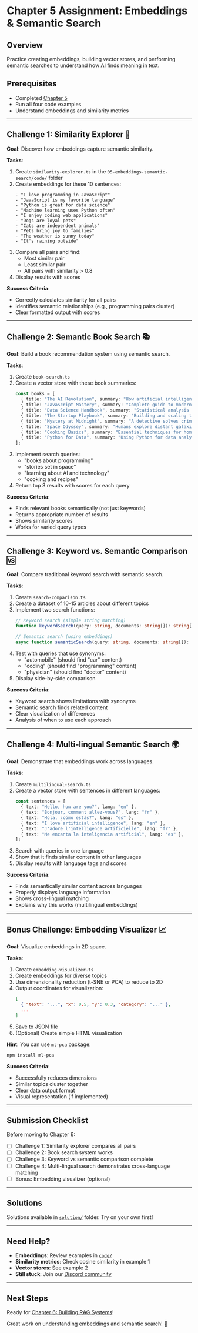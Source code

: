 # Chapter 5 Assignment: Embeddings & Semantic Search

## Overview

Practice creating embeddings, building vector stores, and performing semantic searches to understand how AI finds meaning in text.

## Prerequisites

- Completed [Chapter 5](./README.md)
- Run all four code examples
- Understand embeddings and similarity metrics

---

## Challenge 1: Similarity Explorer 🔬

**Goal**: Discover how embeddings capture semantic similarity.

**Tasks**:
1. Create `similarity-explorer.ts` in the `05-embeddings-semantic-search/code/` folder
2. Create embeddings for these 10 sentences:
   ```
   - "I love programming in JavaScript"
   - "JavaScript is my favorite language"
   - "Python is great for data science"
   - "Machine learning uses Python often"
   - "I enjoy coding web applications"
   - "Dogs are loyal pets"
   - "Cats are independent animals"
   - "Pets bring joy to families"
   - "The weather is sunny today"
   - "It's raining outside"
   ```
3. Compare all pairs and find:
   - Most similar pair
   - Least similar pair
   - All pairs with similarity > 0.8
4. Display results with scores

**Success Criteria**:
- Correctly calculates similarity for all pairs
- Identifies semantic relationships (e.g., programming pairs cluster)
- Clear formatted output with scores

---

## Challenge 2: Semantic Book Search 📚

**Goal**: Build a book recommendation system using semantic search.

**Tasks**:
1. Create `book-search.ts`
2. Create a vector store with these book summaries:
   ```typescript
   const books = [
     { title: "The AI Revolution", summary: "How artificial intelligence is transforming society and business" },
     { title: "JavaScript Mastery", summary: "Complete guide to modern web development with JavaScript" },
     { title: "Data Science Handbook", summary: "Statistical analysis and machine learning for beginners" },
     { title: "The Startup Playbook", summary: "Building and scaling technology companies from scratch" },
     { title: "Mystery at Midnight", summary: "A detective solves crimes in Victorian London" },
     { title: "Space Odyssey", summary: "Humans explore distant galaxies and alien civilizations" },
     { title: "Cooking Basics", summary: "Essential techniques for home chefs and food enthusiasts" },
     { title: "Python for Data", summary: "Using Python for data analysis and visualization" },
   ];
   ```
3. Implement search queries:
   - "books about programming"
   - "stories set in space"
   - "learning about AI and technology"
   - "cooking and recipes"
4. Return top 3 results with scores for each query

**Success Criteria**:
- Finds relevant books semantically (not just keywords)
- Returns appropriate number of results
- Shows similarity scores
- Works for varied query types

---

## Challenge 3: Keyword vs. Semantic Comparison 🆚

**Goal**: Compare traditional keyword search with semantic search.

**Tasks**:
1. Create `search-comparison.ts`
2. Create a dataset of 10-15 articles about different topics
3. Implement two search functions:
   ```typescript
   // Keyword search (simple string matching)
   function keywordSearch(query: string, documents: string[]): string[]

   // Semantic search (using embeddings)
   async function semanticSearch(query: string, documents: string[]): Promise<string[]>
   ```
4. Test with queries that use synonyms:
   - "automobile" (should find "car" content)
   - "coding" (should find "programming" content)
   - "physician" (should find "doctor" content)
5. Display side-by-side comparison

**Success Criteria**:
- Keyword search shows limitations with synonyms
- Semantic search finds related content
- Clear visualization of differences
- Analysis of when to use each approach

---

## Challenge 4: Multi-lingual Semantic Search 🌍

**Goal**: Demonstrate that embeddings work across languages.

**Tasks**:
1. Create `multilingual-search.ts`
2. Create a vector store with sentences in different languages:
   ```typescript
   const sentences = [
     { text: "Hello, how are you?", lang: "en" },
     { text: "Bonjour, comment allez-vous?", lang: "fr" },
     { text: "Hola, ¿cómo estás?", lang: "es" },
     { text: "I love artificial intelligence", lang: "en" },
     { text: "J'adore l'intelligence artificielle", lang: "fr" },
     { text: "Me encanta la inteligencia artificial", lang: "es" },
   ];
   ```
3. Search with queries in one language
4. Show that it finds similar content in other languages
5. Display results with language tags and scores

**Success Criteria**:
- Finds semantically similar content across languages
- Properly displays language information
- Shows cross-lingual matching
- Explains why this works (multilingual embeddings)

---

## Bonus Challenge: Embedding Visualizer 📈

**Goal**: Visualize embeddings in 2D space.

**Tasks**:
1. Create `embedding-visualizer.ts`
2. Create embeddings for diverse topics
3. Use dimensionality reduction (t-SNE or PCA) to reduce to 2D
4. Output coordinates for visualization:
   ```json
   [
     { "text": "...", "x": 0.5, "y": 0.3, "category": "..." },
     ...
   ]
   ```
5. Save to JSON file
6. (Optional) Create simple HTML visualization

**Hint**: You can use `ml-pca` package:
```bash
npm install ml-pca
```

**Success Criteria**:
- Successfully reduces dimensions
- Similar topics cluster together
- Clear data output format
- Visual representation (if implemented)

---

## Submission Checklist

Before moving to Chapter 6:

- [ ] Challenge 1: Similarity explorer compares all pairs
- [ ] Challenge 2: Book search system works
- [ ] Challenge 3: Keyword vs semantic comparison complete
- [ ] Challenge 4: Multi-lingual search demonstrates cross-language matching
- [ ] Bonus: Embedding visualizer (optional)

---

## Solutions

Solutions available in [`solution/`](./solution/) folder. Try on your own first!

---

## Need Help?

- **Embeddings**: Review examples in [`code/`](./code/)
- **Similarity metrics**: Check cosine similarity in example 1
- **Vector stores**: See example 2
- **Still stuck**: Join our [Discord community](https://aka.ms/foundry/discord)

---

## Next Steps

Ready for [Chapter 6: Building RAG Systems](../06-rag-systems/README.md)!

Great work on understanding embeddings and semantic search! 🚀
